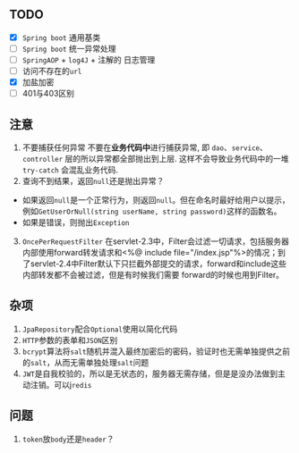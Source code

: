 ## TODO
 - [x] `Spring boot` 通用基类
 - [ ] `Spring boot` 统一异常处理 
 - [ ] `SpringAOP` + `log4J` + 注解的 日志管理
 - [ ] 访问不存在的`url`
 - [x] 加盐加密
 - [ ] 401与403区别
## 注意
1. 不要捕获任何异常
不要在**业务代码中**进行捕获异常, 即 `dao`、`service`、`controller` 层的所以异常都全部抛出到上层. 这样不会导致业务代码中的一堆  `try-catch`  会混乱业务代码.
2.  查询不到结果，返回`null`还是抛出异常？
- 如果返回`null`是一个正常行为，则返回`null`。但在命名时最好给用户以提示，例如`GetUserOrNull(string userName, string password)`这样的函数名。
- 如果是错误，则抛出`Exception`
3. `OncePerRequestFilter`
在servlet-2.3中，Filter会过滤一切请求，包括服务器内部使用forward转发请求和<%@ include file="/index.jsp"%>的情况；到了servlet-2.4中Filter默认下只拦截外部提交的请求，forward和include这些内部转发都不会被过滤，但是有时候我们需要 forward的时候也用到Filter。

## 杂项
1. `JpaRepository`配合`Optional`使用以简化代码
2. `HTTP`参数的表单和`JSON`区别
3. `bcrypt`算法将`salt`随机并混入最终加密后的密码，验证时也无需单独提供之前的`salt`，从而无需单独处理`salt`问题
4. `JWT`是自我校验的，所以是无状态的，服务器无需存储，但是是没办法做到主动注销。可以j`redis`

## 问题
1. `token`放`body`还是`header`？

<!--stackedit_data:
eyJoaXN0b3J5IjpbMTU1NjM2MTkzMSwtOTU1MDg1ODUyLC0xNj
c2MDc2Njc4LC0xNzA0MTIyMDEsLTc1ODg1NDQ4NywtMTYyOTcy
Mjc2OCwyMDQ0NTkxODA2LC0xMjI0MjIwNjE2LC0xMzUyMjA3ND
c4LC0xNTk0MjQ5MDgxLC02NjEwMTM3ODksNzQ3MzA2Mjg5LDMz
Mzk2Nzg3LDg0Mjk4NTkyNCwxNzg5NjMyNzYwLDExNDkwMzI5OD
JdfQ==
-->